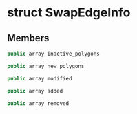 # struct SwapEdgeInfo


## Members

```cpp
public array inactive_polygons
```

```cpp
public array new_polygons
```

```cpp
public array modified
```

```cpp
public array added
```

```cpp
public array removed
```



